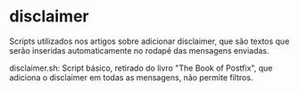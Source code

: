 disclaimer
=======

Scripts utilizados nos artigos sobre adicionar disclaimer, que são textos que serão inseridas  automaticamente no rodapé das mensagens 
enviadas.

disclaimer.sh: Script básico, retirado do livro "The Book of Postfix", que adiciona o disclaimer em todas as mensagens, não permite filtros.
